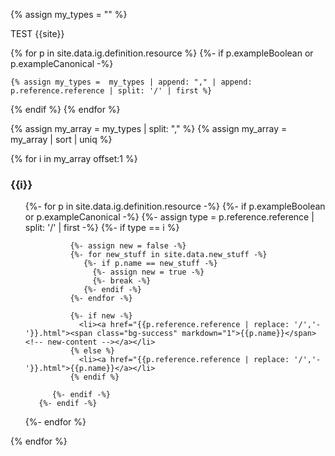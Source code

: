 {% assign my_types = "" %}

TEST
{{site}}

{% for p in site.data.ig.definition.resource %}
  {%- if p.exampleBoolean or p.exampleCanonical -%}

    {% assign my_types =  my_types | append: "," | append: p.reference.reference | split: '/' | first %}

  {% endif %}
{% endfor %}

{% assign my_array = my_types | split: "," %}
{% assign my_array = my_array | sort | uniq %}

{% for i in my_array offset:1 %}
### {{i}}
<ul>
  {%- for p in site.data.ig.definition.resource -%}
      {%- if p.exampleBoolean or p.exampleCanonical -%}
        {%- assign type =  p.reference.reference | split: '/' | first -%}
            {%- if type == i %}

              {%- assign new = false -%}
              {%- for new_stuff in site.data.new_stuff -%}
                 {%- if p.name == new_stuff -%}
                   {%- assign new = true -%}
                   {%- break -%}
                 {%- endif -%}
              {%- endfor -%}

              {%- if new -%}
                <li><a href="{{p.reference.reference | replace: '/','-'}}.html"><span class="bg-success" markdown="1">{{p.name}}</span><!-- new-content --></a></li>
              {% else %}
                <li><a href="{{p.reference.reference | replace: '/','-'}}.html">{{p.name}}</a></li>
              {% endif %}

          {%- endif -%}
       {%- endif -%}
   {%- endfor %}
</ul>
{% endfor %}